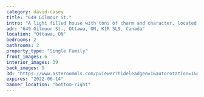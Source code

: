 ```yaml
---
category: david-casey
title: "649 Gilmour St."
intro: "A light filled house with tons of charm and character, located centrally and within walking distance to parks and shops."
adr: "649 Gilmour St., Ottawa, ON, K1R 5L9, Canada"
location: "Ottawa, ON"
bedrooms: 2
bathrooms: 2
property_type: "Single Family"
front_images: 6
interior_images: 39
back_images: 9
3d: "https://www.asteroommls.com/pviewer?hideleadgen=1&autorotation=1&defaultviewdollhouse=0&showdollhousehotspot=1&stopbgaudio=1&autonav=0&token=utbZCCh9FEmGWdd-afzOUQ"
expires: "2022-06-14"
banner_location: "bottom-right"
---
```

